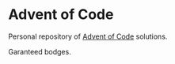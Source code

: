 Advent of Code
==============

Personal repository of [Advent of Code](https://adventofcode.com/) solutions.

Garanteed bodges.
